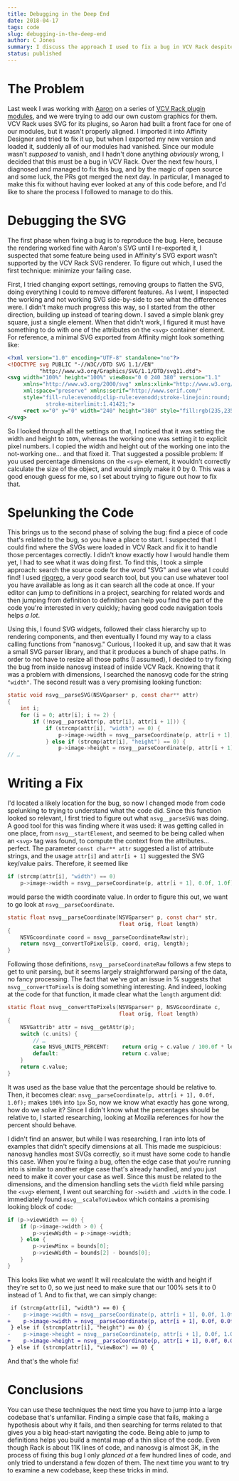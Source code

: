 ```yaml
---
title: Debugging in the Deep End
date: 2018-04-17
tags: code
slug: debugging-in-the-deep-end
author: C Jones
summary: I discuss the approach I used to fix a bug in VCV Rack despite having never looked at the codebase before.
status: published
---
```


# The Problem

Last week I was working with [Aaron][] on a series of [VCV Rack plugin modules][VCVMicroTools], and we were trying to add our own custom graphics for them.
VCV Rack uses SVG for its plugins, so Aaron had built a front face for one of our modules, but it wasn't properly aligned.
I imported it into Affinity Designer and tried to fix it up, but when I exported my new version and loaded it, suddenly all of our modules had vanished.
Since our module wasn't *supposed* to vanish, and I hadn't done anything *obviously* wrong, I decided that this must be a bug in VCV Rack.
Over the next few hours, I diagnosed and managed to fix this bug, and by the magic of open source and some luck, the PRs got merged the next day.
In particular, I managed to make this fix without having ever looked at any of this code before, and I'd like to share the process I followed to manage to do this.

[Aaron]: http://twitter.com/a2aarontothe2
[VCVMicroTools]: https://github.com/a2aaron/VCVMicroTools
<!-- Use these links? -->
[VCV Issue]: https://github.com/VCVRack/Rack/issues/917
[nanosvg PR]: https://github.com/memononen/nanosvg/pull/116

# Debugging the SVG

The first phase when fixing a bug is to reproduce the bug.
Here, because the rendering worked fine with Aaron's SVG until I re-exported it, I suspected that some feature being used in Affinity's SVG export wasn't supported by the VCV Rack SVG renderer.
To figure out which, I used the first technique: minimize your failing case.

First, I tried changing export settings, removing groups to flatten the SVG, doing everything I could to remove different features.
As I went, I inspected the working and not working SVG side-by-side to see what the differences were.
I didn't make much progress this way, so I started from the other direction, building up instead of tearing down.
I saved a simple blank grey square, just a single element.
When that didn't work, I figured it must have something to do with one of the attributes on the `<svg>` container element.
For reference, a minimal SVG exported from Affinity might look something like:

```svg
<?xml version="1.0" encoding="UTF-8" standalone="no"?>
<!DOCTYPE svg PUBLIC "-//W3C//DTD SVG 1.1//EN"
          "http://www.w3.org/Graphics/SVG/1.1/DTD/svg11.dtd">
<svg width="100%" height="100%" viewBox="0 0 240 380" version="1.1"
     xmlns="http://www.w3.org/2000/svg" xmlns:xlink="http://www.w3.org/1999/xlink"
     xml:space="preserve" xmlns:serif="http://www.serif.com/"
     style="fill-rule:evenodd;clip-rule:evenodd;stroke-linejoin:round;
            stroke-miterlimit:1.41421;">
     <rect x="0" y="0" width="240" height="380" style="fill:rgb(235,235,235);"/>
</svg>
```

So I looked through all the settings on that, I noticed that it was setting the width and height to `100%`, whereas the working one was setting it to explicit pixel numbers.
I copied the width and height out of the working one into the not-working one… and that fixed it.
That suggested a possible problem: If you used percentage dimensions on the `<svg>` element, it wouldn't correctly calculate the size of the object, and would simply make it 0 by 0.
This was a good enough guess for me, so I set about trying to figure out how to fix that.

# Spelunking the Code

This brings us to the second phase of solving the bug: find a piece of code that's related to the bug, so you have a place to start.
I suspected that I could find where the SVGs were loaded in VCV Rack and fix it to handle those percentages correctly.
I didn't know exactly how I would handle them yet, I had to see what it was doing first.
To find this, I took a simple approach: search the source code for the word "SVG" and see what I could find!
I used [ripgrep][], a very good search tool, but you can use whatever tool you have available as long as it can search all the code at once.
If your editor can jump to definitions in a project, searching for related words and then jumping from definition to definition can help you find the part of the code you're interested in very quickly; having good code navigation tools helps *a lot*.

[ripgrep]: https://github.com/BurntSushi/ripgrep

Using this, I found SVG widgets, followed their class hierarchy up to rendering components, and then eventually I found my way to a class calling functions from "nanosvg."
Curious, I looked it up, and saw that it was a small SVG parser library, and that it produces a bunch of shape paths.
In order to not have to resize all those paths (I assumed), I decided to try fixing the bug from inside nanosvg instead of inside VCV Rack.
Knowing that it was a problem with dimensions, I searched the nanosvg code for the string `"width"`.
The second result was a very promising looking function:

```c hl_lines="6 7 8 9"
static void nsvg__parseSVG(NSVGparser* p, const char** attr)
{
	int i;
	for (i = 0; attr[i]; i += 2) {
		if (!nsvg__parseAttr(p, attr[i], attr[i + 1])) {
			if (strcmp(attr[i], "width") == 0) {
				p->image->width = nsvg__parseCoordinate(p, attr[i + 1], 0.0f, 0.0f);
			} else if (strcmp(attr[i], "height") == 0) {
				p->image->height = nsvg__parseCoordinate(p, attr[i + 1], 0.0f, 0.0f);
// …
```

# Writing a Fix

I'd located a likely location for the bug, so now I changed mode from code spelunking to trying to understand what the code did.
Since this function looked so relevant, I first tried to figure out what `nsvg__parseSVG` was doing.
A good tool for this was finding where it was used: it was getting called in one place, from `nsvg__startElement`, and seemed to be being called when an `<svg>` tag was found, to compute the context from the attributes… perfect.
The parameter `const char** attr` suggested a list of attribute strings, and the usage `attr[i]` and `attr[i + 1]` suggested the SVG key/value pairs.
Therefore, it seemed like

```c
if (strcmp(attr[i], "width") == 0)
    p->image->width = nsvg__parseCoordinate(p, attr[i + 1], 0.0f, 1.0f);
```

would parse the width coordinate value.
In order to figure this out, we want to go look at `nsvg__parseCoordinate`.

```c
static float nsvg__parseCoordinate(NSVGparser* p, const char* str,
                                   float orig, float length)
{
    NSVGcoordinate coord = nsvg__parseCoordinateRaw(str);
    return nsvg__convertToPixels(p, coord, orig, length);
}
```

Following those definitions, `nsvg__parseCoordinateRaw` follows a few steps to get to unit parsing, but it seems largely straightforward parsing of the data, no fancy processing.
The fact that we've got an issue in % suggests that `nsvg__convertToPixels` is doing something interesting.
And indeed, looking at the code for that function, it made clear what the `length` argument did:

```c hl_lines="7"
static float nsvg__convertToPixels(NSVGparser* p, NSVGcoordinate c,
                                   float orig, float length)
{
    NSVGattrib* attr = nsvg__getAttr(p);
    switch (c.units) {
        // …
        case NSVG_UNITS_PERCENT:    return orig + c.value / 100.0f * length;
        default:                    return c.value;
    }
    return c.value;
}
```

It was used as the base value that the percentage should be relative to.
Then, it becomes clear: `nsvg__parseCoordinate(p, attr[i + 1], 0.0f, 1.0f);` makes `100%` into `1px`
So, now we know what exactly has gone wrong, how do we solve it?
Since I didn't know what the percentages should be relative to, I started researching, looking at Mozilla references for how the percent should behave.

I didn't find an answer, but while I was researching, I ran into lots of examples that didn't specify dimensions at all.
This made me suspicious: nanosvg handles most SVGs correctly, so it must have some code to handle this case.
When you're fixing a bug, often the edge case that you're running into is similar to another edge case that's already handled, and you just need to make it cover your case as well.
Since this must be related to the dimensions, and the dimension handling sets the `width` field while parsing the `<svg>` element, I went out searching for `->width` and `.width` in the code.
I immediately found `nsvg__scaleToViewbox` which contains a promising looking block of code:

```c hl_lines="1"
if (p->viewWidth == 0) {
    if (p->image->width > 0) {
        p->viewWidth = p->image->width;
    } else {
        p->viewMinx = bounds[0];
        p->viewWidth = bounds[2] - bounds[0];
    }
}
```

This looks like what we want!
It will recalculate the width and height if they're set to 0, so we just need to make sure that our 100% sets it to 0 instead of 1.
And to fix that, we can simply change:

```diff
 if (strcmp(attr[i], "width") == 0) {
-    p->image->width = nsvg__parseCoordinate(p, attr[i + 1], 0.0f, 1.0f);
+    p->image->width = nsvg__parseCoordinate(p, attr[i + 1], 0.0f, 0.0f);
 } else if (strcmp(attr[i], "height") == 0) {
-    p->image->height = nsvg__parseCoordinate(p, attr[i + 1], 0.0f, 1.0f);
+    p->image->height = nsvg__parseCoordinate(p, attr[i + 1], 0.0f, 0.0f);
 } else if (strcmp(attr[i], "viewBox") == 0) {
```

And that's the whole fix!

# Conclusions

You can use these techniques the next time you have to jump into a large codebase that's unfamiliar.
Finding a simple case that fails, making a hypothesis about why it fails, and then searching for terms related to that gives you a big head-start navigating the code.
Being able to jump to definitions helps you build a mental map of a thin slice of the code.
Even though Rack is about 11K lines of code, and nanosvg is almost 3K, in the process of fixing this bug I only *glanced at* a few hundred lines of code, and only tried to understand a few dozen of them.
The next time you want to try to examine a new codebase, keep these tricks in mind.
